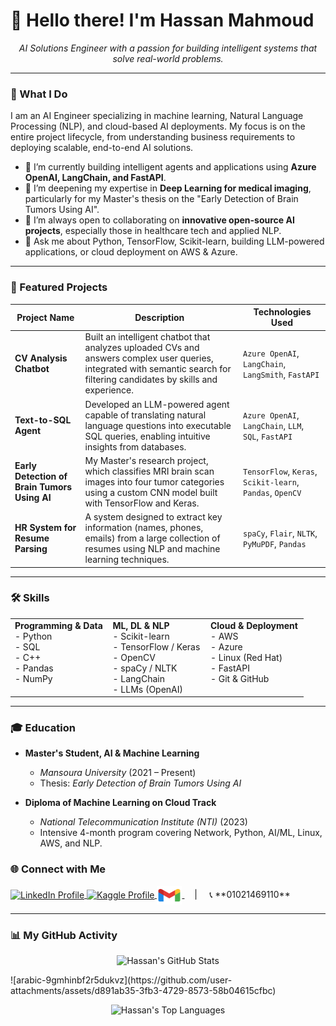 # 👋 Hello there! I'm     Hassan Mahmoud 

<p align="center">
  <em>AI Solutions Engineer with a passion for building intelligent systems that solve real-world problems.</em>
</p>

---

### 🚀 What I Do

I am an AI Engineer specializing in machine learning, Natural Language Processing (NLP), and cloud-based AI deployments. My focus is on the entire project lifecycle, from understanding business requirements to deploying scalable, end-to-end AI solutions.

- 🔭 I’m currently building intelligent agents and applications using **Azure OpenAI, LangChain, and FastAPI**.
- 🌱 I’m deepening my expertise in **Deep Learning for medical imaging**, particularly for my Master's thesis on the "Early Detection of Brain Tumors Using AI".
- 👯 I’m always open to collaborating on **innovative open-source AI projects**, especially those in healthcare tech and applied NLP.
- 💬 Ask me about Python, TensorFlow, Scikit-learn, building LLM-powered applications, or cloud deployment on AWS & Azure.

---

### 📂 Featured Projects

| Project Name                                    | Description                                                                                                                                                               | Technologies Used                                               |
| ----------------------------------------------- | ------------------------------------------------------------------------------------------------------------------------------------------------------------------------- | --------------------------------------------------------------- |
| **CV Analysis Chatbot**                         | Built an intelligent chatbot that analyzes uploaded CVs and answers complex user queries, integrated with semantic search for filtering candidates by skills and experience. | `Azure OpenAI`, `LangChain`, `LangSmith`, `FastAPI`             |
| **Text-to-SQL Agent**                           | Developed an LLM-powered agent capable of translating natural language questions into executable SQL queries, enabling intuitive insights from databases.                  | `Azure OpenAI`, `LangChain`, `LLM`, `SQL`, `FastAPI`            |
| **Early Detection of Brain Tumors Using AI**    | My Master's research project, which classifies MRI brain scan images into four tumor categories using a custom CNN model built with TensorFlow and Keras.                     | `TensorFlow`, `Keras`, `Scikit-learn`, `Pandas`, `OpenCV`       |
| **HR System for Resume Parsing**                | A system designed to extract key information (names, phones, emails) from a large collection of resumes using NLP and machine learning techniques.                          | `spaCy`, `Flair`, `NLTK`, `PyMuPDF`, `Pandas`                   |

---

### 🛠 Skills

<table>
  <tr>
    <td valign="top" width="33%">
      <strong>Programming & Data</strong><br>
      - Python<br>
      - SQL<br>
      - C++<br>
      - Pandas<br>
      - NumPy<br>
    </td>
    <td valign="top" width="33%">
      <strong>ML, DL & NLP</strong><br>
      - Scikit-learn<br>
      - TensorFlow / Keras<br>
      - OpenCV<br>
      - spaCy / NLTK<br>
      - LangChain<br>
      - LLMs (OpenAI)<br>
    </td>
    <td valign="top" width="33%">
      <strong>Cloud & Deployment</strong><br>
      - AWS<br>
      - Azure<br>
      - Linux (Red Hat)<br>
      - FastAPI<br>
      - Git & GitHub<br>
    </td>
  </tr>
</table>

---

### 🎓 Education

- **Master's Student, AI & Machine Learning**
  - *Mansoura University* (2021 – Present)
  - Thesis: *Early Detection of Brain Tumors Using AI*

- **Diploma of Machine Learning on Cloud Track**
  - *National Telecommunication Institute (NTI)* (2023)
  - Intensive 4-month program covering Network, Python, AI/ML, Linux, AWS, and NLP.


### 🌐 Connect with Me

<p align="left">
  <a href="https://www.linkedin.com/in/hassan-mahmoud-abo-esmael-166016131/" target="_blank">
    <img align="center" src="https://raw.githubusercontent.com/rahuldkjain/github-profile-readme-generator/master/src/images/icons/Social/linked-in-alt.svg" alt="LinkedIn Profile" height="30" width="40" />
  </a>
  <a href="https://www.kaggle.com/hmaboesmael" target="_blank">
    <img align="center" src="https://raw.githubusercontent.com/rahuldkjain/github-profile-readme-generator/master/src/images/icons/Social/kaggle.svg" alt="Kaggle Profile" height="30" width="40" />
  </a>
  <a href="mailto:hmaboesmael@gmail.com" target="_blank">
    <img align="center" src="https://raw.githubusercontent.com/rahuldkjain/github-profile-readme-generator/master/src/images/icons/Social/gmail.svg" alt="Email Me" height="30" width="40" />
  </a>
  &nbsp; &nbsp; | &nbsp; &nbsp;
  📞 **01021469110**
</p>

---

### 📊 My GitHub Activity

<p align="center">
  <img src="https://github-readme-stats.vercel.app/api?username=hassan97mahmoud&show_icons=true&theme=tokyonight&hide_border=true&include_all_commits=true&count_private=true" alt="Hassan's GitHub Stats" />
</p>![arabic-9gmhinbf2r5dukvz](https://github.com/user-attachments/assets/d891ab35-3fb3-4729-8573-58b04615cfbc)

<p align="center">
  <img src="https://github-readme-stats.vercel.app/api/top-langs/?username=hassan97mahmoud&layout=compact&theme=tokyonight&hide_border=true" alt="Hassan's Top Languages" />
</p>
